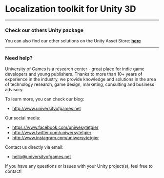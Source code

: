 # Localization toolkit for Unity 3D




* * *

### Check our others Unity package
You can also find our other solutions on the Unity Asset Store: <b>[here](https://assetstore.unity.com/publishers/25633)</b>

* * *

### Need help?

University of Games is a research center - great place for indie game developers and young publishers. Thanks to more than 10+ years of experience in the industry, we provide knowledge and solutions in the area of technology research, game design, marketing, consulting and business advisory.

To learn more, you can check our blog:
- http://www.universityofgames.net

Our social media: 
- https://www.facebook.com/uniwesytetgier 
- http://www.twitter.com/uniwersytetgier
- http://www.instagram.com/uniwersytetgier

Contact us directly via email: 
- hello@universityofgames.net

If you have any questions or issues with your Unity project(s), feel free to contact!
